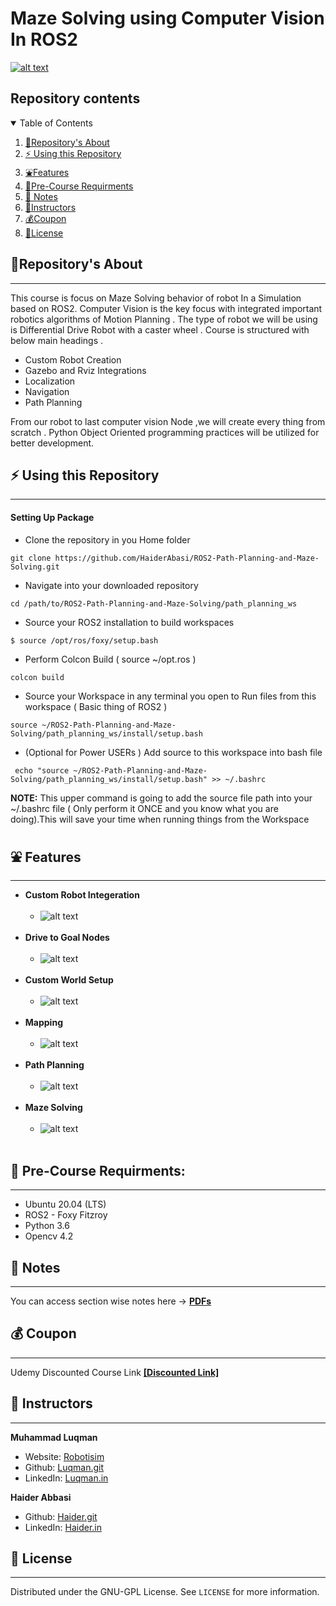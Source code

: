# Maze Solving using Computer Vision In ROS2

[![alt text](https://github.com/HaiderAbasi/ROS2-Path-Planning-and-Maze-Solving/blob/master/images/cover.png)](https://youtu.be/Ejl4ZLKo3Cc "Click to Watch Intro Video on Youtube")
## Repository contents
<details open="open">
  <summary>Table of Contents</summary>
  <ol>
    <li><a href="#About-this-Repository">🤝Repository's About</a></li>
    <li><a href="#Using-this-Repository">⚡ Using this Repository</a></li>
    <li><a href="#Features">⛲Features</a></li>
    <li><a href="#Pre-Course-Requirments">🧊Pre-Course Requirments</a></li>
    <li><a href="#Notes">📗 Notes</a></li>
    <li><a href="#Instructors">👤Instructors</a></li>
    <li><a href="#Course-Coupon">💰Coupon</a></li>
    <li><a href="#license">📝License</a></li>
  </ol>
</details>


## 🤝Repository's About
---
This course is focus on Maze Solving behavior of robot In a Simulation based on ROS2. Computer Vision is the key focus with integrated important robotics algorithms of Motion Planning . The type of robot we will be using is Differential Drive Robot with a caster wheel . Course is structured with below main headings .
- Custom Robot Creation
- Gazebo and Rviz Integrations
- Localization
- Navigation
- Path Planning

From our robot to last computer vision Node ,we will create every thing from scratch . Python Object Oriented programming practices will be utilized for better development.
## ⚡ Using this Repository
----
<!-- -- #### **Video Demonstration**
  If the repository is not working for you. Watch the free preview video on our course page Where full explaination is given on setting up this repository.
[How to Run the Project] -->
#### **Setting Up Package**
 * Clone the repository in you Home folder
```
git clone https://github.com/HaiderAbasi/ROS2-Path-Planning-and-Maze-Solving.git
```
 * Navigate into your downloaded repository
 ```
cd /path/to/ROS2-Path-Planning-and-Maze-Solving/path_planning_ws
```
* Source your ROS2 installation to build workspaces
```
$ source /opt/ros/foxy/setup.bash
```
* Perform Colcon Build ( source ~/opt.ros )
```
colcon build
```
* Source your Workspace in any terminal you open to Run files from this workspace ( Basic thing of ROS2 )
```
source ~/ROS2-Path-Planning-and-Maze-Solving/path_planning_ws/install/setup.bash
```
* (Optional for Power USERs ) Add source to this workspace into bash file
 ```
  echo "source ~/ROS2-Path-Planning-and-Maze-Solving/path_planning_ws/install/setup.bash" >> ~/.bashrc
 ```
  **NOTE:** This upper command is going to add the source file path into your ~/.bashrc file ( Only perform it ONCE and you know what you are doing).This will save your time when running things from the Workspace


## ⛲ Features
---
* **Custom Robot Integeration**<br/><br/>
  - ![alt text](https://github.com/HaiderAbasi/ROS2-Path-Planning-and-Maze-Solving/blob/master/images/robot_model.gif)<br/><br/>
* **Drive to Goal Nodes**<br/><br/>
  - ![alt text](https://github.com/HaiderAbasi/ROS2-Path-Planning-and-Maze-Solving/blob/master/images/nodes.gif)<br/><br/>
* **Custom World Setup**<br/><br/>
  - ![alt text](https://github.com/HaiderAbasi/ROS2-Path-Planning-and-Maze-Solving/blob/master/images/world.gif)<br/><br/>
* **Mapping**<br/><br/>
  - ![alt text](https://github.com/HaiderAbasi/ROS2-Path-Planning-and-Maze-Solving/blob/master/images/mapping.gif)<br/><br/>
* **Path Planning**<br/><br/>
  - ![alt text](https://github.com/HaiderAbasi/ROS2-Path-Planning-and-Maze-Solving/blob/master/images/path_planning.gif)<br/><br/>
* **Maze Solving**<br/><br/>
  - ![alt text](https://github.com/HaiderAbasi/ROS2-Path-Planning-and-Maze-Solving/blob/master/images/maze_solving.gif)<br/><br/>


## 🧊 Pre-Course Requirments:
---
- Ubuntu 20.04 (LTS)
- ROS2 - Foxy Fitzroy
- Python 3.6
- Opencv 4.2

## 📗 Notes
---
You can access section wise notes here -> **[PDFs](./notes)**


## 💰 Coupon
----
Udemy Discounted Course Link **[[Discounted Link]](https://www.udemy.com/course/ros2-path-planning-and-maze-solving-with-computer-vision/?couponCode=LAUNCH)**

## 👤 Instructors
---
**Muhammad Luqman**

- Website: [Robotisim](https://robotisim.com)
- Github: [Luqman.git](https://github.com/noshluk2)
- LinkedIn: [Luqman.in](https://www.linkedin.com/in/muhammad-luqman-9b227a11b/)

**Haider Abbasi**

- Github: [Haider.git](https://github.com/HaiderAbasi)
- LinkedIn: [Haider.in](https://www.linkedin.com/in/haider-najeeb-68812516a/)
## 📝 License
  ----
  Distributed under the GNU-GPL License. See `LICENSE` for more information.
